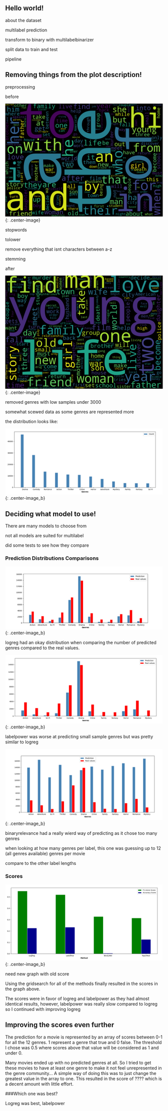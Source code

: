 ## Hello world!

about the dataset

multilabel prediction

transform to binary with multilabelbinarizer

split data to train and test

pipeline



## Removing things from the plot description!

preprocessing

before

![Word Cloud](/images/wordcloud_without_pre.png){: .center-image}

stopwords

tolower

remove everything that isnt characters between a-z

stemming



after

![Word Cloud](/images/wordcloud.png){: .center-image}

removed genres with low samples under 3000

somewhat scewed data as some genres are represented more

the distribution looks like:

![Word Cloud](/images/genres_graph.png){: .center-image_b}

## Deciding what model to use!

There are many models to choose from

not all models are suited for multilabel

did some tests to see how they compare

### Prediction Distributions Comparisons
![Word Cloud](/images/logisticreg.png){: .center-image_b}

logreg had an okay distribution when comparing the number of predicted genres compared to the real values. 

![Word Cloud](/images/LabelPower.png){: .center-image_b}

labelpower was worse at predicting small sample genres but was pretty similar to logreg

![Word Cloud](/images/BinaryRel.png){: .center-image_b}

binaryrelevance had a really wierd way of predicting as it chose too many genres

when looking at how many genres per label, this one was guessing up to 12 (all genres available) genres per movie

compare to the other label lengths


### Scores
![Word Cloud](/images/scores.png){: .center-image_b} 

need new graph with old score

Using the gridsearch for all of the methods finally resulted in the scores in the graph above.

The scores were in favor of logreg and labelpower as they had almost identical results, however, labelpower was really slow compared to logreg so I continued with improving logreg


## Improving the scores even further

The prediction for a movie is represented by an array of scores between 0-1 for all the 12 genres. 1 represent a genre that true and 0 false. The threshold I chose was 0.5 where scores above that value will be considered as 1 and under 0. 

Many movies ended up with no predicted genres at all. So I tried to get these movies to have at least one genre to make it not feel unrepresented in the genre community... A simple way of doing this was to just change the greatest value in the array to one. This resulted in the score of ???? which is a decent amount with little effort.






###Which one was best?

Logreg was best, labelpower 




